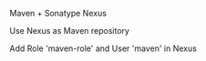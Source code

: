 Maven + Sonatype Nexus

Use Nexus as Maven repository

Add Role 'maven-role' and User 'maven' in Nexus 
